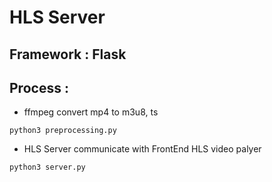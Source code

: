 # HLS Server

## Framework : Flask

## Process : 
- ffmpeg convert mp4 to m3u8, ts

```
python3 preprocessing.py
```

- HLS Server communicate with FrontEnd HLS video palyer

```
python3 server.py
```
